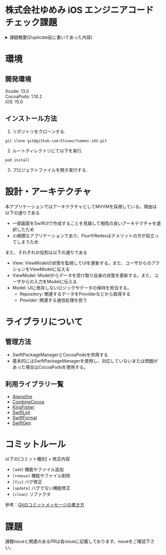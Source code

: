 # 株式会社ゆめみ iOS エンジニアコードチェック課題

<details><summary>課題概要(Duplicate前に書いてあった内容)</summary>

## 概要

本プロジェクトは株式会社ゆめみ（以下弊社）が、弊社に iOS エンジニアを希望する方に出す課題のベースプロジェクトです。本課題が与えられた方は、下記の概要を詳しく読んだ上で課題を取り組んでください。

## アプリ仕様

本アプリは GitHub のリポジトリーを検索するアプリです。

![動作イメージ](README_Images/app.gif)

### 環境

- IDE：基本最新の安定版（本概要更新時点では Xcode 13.0）
- Swift：基本最新の安定版（本概要更新時点では Swift 5.5）
- 開発ターゲット：基本最新の安定版（本概要更新時点では iOS 15.0）
- サードパーティーライブラリーの利用：オープンソースのものに限り制限しない

### 動作

1. 何かしらのキーワードを入力
2. GitHub API（`search/repositories`）でリポジトリーを検索し、結果一覧を概要（リポジトリ名）で表示
3. 特定の結果を選択したら、該当リポジトリの詳細（リポジトリ名、オーナーアイコン、プロジェクト言語、Star 数、Watcher 数、Fork 数、Issue 数）を表示

## 課題取り組み方法

Issues を確認した上、本プロジェクトを [**Duplicate** してください](https://help.github.com/en/github/creating-cloning-and-archiving-repositories/duplicating-a-repository)（Fork しないようにしてください。必要ならプライベートリポジトリーにしても大丈夫です）。今後のコミットは全てご自身のリポジトリーで行ってください。

コードチェックの課題 Issue は全て [`課題`](https://github.com/yumemi/ios-engineer-codecheck/milestone/1) Milestone がついており、難易度に応じて Label が [`初級`](https://github.com/yumemi/ios-engineer-codecheck/issues?q=is%3Aopen+is%3Aissue+label%3A初級+milestone%3A課題)、[`中級`](https://github.com/yumemi/ios-engineer-codecheck/issues?q=is%3Aopen+is%3Aissue+label%3A中級+milestone%3A課題+) と [`ボーナス`](https://github.com/yumemi/ios-engineer-codecheck/issues?q=is%3Aopen+is%3Aissue+label%3Aボーナス+milestone%3A課題+) に分けられています。課題の必須／選択は下記の表とします：

|   | 初級 | 中級 | ボーナス
|--:|:--:|:--:|:--:|
| 新卒／未経験者 | 必須 | 選択 | 選択 |
| 中途／経験者 | 必須 | 必須 | 選択 |


課題 Issueをご自身のリポジトリーにコピーするGitHub Actionsをご用意しております。  
[こちらのWorkflow](./.github/workflows/copy-issues.yml)を[手動でトリガーする](https://docs.github.com/ja/actions/managing-workflow-runs/manually-running-a-workflow)ことでコピーできますのでご活用下さい。

課題が完成したら、リポジトリーのアドレスを教えてください。

## 参考記事

提出された課題の評価ポイントに関しては、[こちらの記事](https://qiita.com/lovee/items/d76c68341ec3e7beb611)に詳しく書かれてありますので、ぜひご覧ください。

</details>

# 環境
## 開発環境  
Xcode: 13.0  
CocoaPods: 1.10.2  
iOS: 15.0

## インストール方法
1. リポジトリをクローンする. 

`git clone git@github.com:Etsuwo/Yumemi-iOS.git`

2. ルートディレクトリにて以下を実行. 

`pod install`

3. プロジェクトファイルを開き実行する. 

# 設計・アーキテクチャ

本アプリケーションではアーキテクチャとしてMVVMを採用している。理由は以下の通りである

- 一部画面をSwiftUIで作成することを見越して相性の良いアーキテクチャを選択したため
- 小規模なアプリケーションであり、FluxやRedexはデメリットの方が目立ってしまうため

また、それぞれの役割は以下の通りである

- View: ViewModelの状態を監視してUIを更新する。また、ユーザからのアクションをViewModelに伝える
- ViewModel: Modelからデータを受け取り自身の状態を更新する。また、ユーザからの入力をModelに伝える
- Model: UIに依存しないロジックやデータの保持を担当する。
  - Repository: 関連するデータをProviderなどから取得する
  - Provider: 関連する通信処理を担う

# ライブラリについて
## 管理方法

- SwiftPackageManagerとCocoaPodsを併用する
- 基本的にはSwiftPackageManagerを使用し、対応していないまたは問題があった場合はCocoaPodsを使用する。

## 利用ライブラリ一覧

- [Alamofire](https://github.com/Alamofire/Alamofire)
- [CombineCocoa](https://github.com/CombineCommunity/CombineCocoa)
- [KingFisher](https://github.com/onevcat/Kingfisher)
- [SwiftLint](https://github.com/realm/SwiftLint)
- [SwiftFormat](https://github.com/nicklockwood/SwiftFormat)
- [SwiftGen](https://github.com/SwiftGen/SwiftGen)

# コミットルール
以下の[コミット種別] + 修正内容

- `[add]` 機能やファイル追加
- `[remove]` 機能やファイル削除
- `[fix]` バグ修正
- `[update]` バグでない機能修正
- `[clean]` リファクタ

参考：[Gitのコミットメッセージの書き方](https://qiita.com/itosho/items/9565c6ad2ffc24c09364)

# 課題
課題issueと関連のあるPRは各issueに記載しております。issueをご確認下さい。
